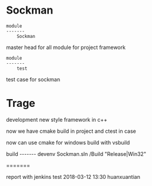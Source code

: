 Sockman
======

    module
    -------
        Sockman

master head for all module for project framework

    module
    -------
        test

test case for sockman 

Trage
=======

development new style framework in c++ 

now we have cmake build in project and ctest in case

now can use cmake for windows build with vsbuild

build
    -------
devenv Sockman.sln /Build "Release|Win32"

=======

report with jenkins test
2018-03-12 13:30
huanxuantian

